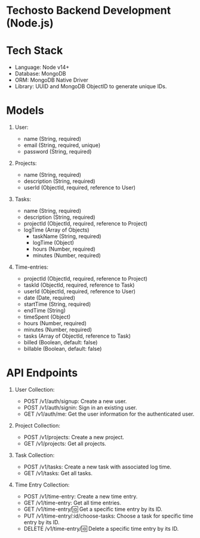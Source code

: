 # Techosto Backend Development (Node.js)

# Tech Stack
- Language: Node v14+
- Database: MongoDB
- ORM: MongoDB Native Driver
- Library: UUID and MongoDB ObjectID to generate unique IDs.

# Models

1. User:
    - name (String, required)
    - email (String, required, unique)
    - password (String, required)
    
3. Projects:
      - name (String, required)
      - description (String, required)
      - userId (ObjectId, required, reference to User)
      
5. Tasks:
      - name (String, required)
      - description (String, required)
      - projectId (ObjectId, required, reference to Project)
      - logTime (Array of Objects)
        - taskName (String, required)
        - logTime (Object)
        - hours (Number, required)
        - minutes (Number, required)
     
7. Time-entries:
     - projectId (ObjectId, required, reference to Project)
     - taskId (ObjectId, required, reference to Task)
     - userId (ObjectId, required, reference to User)
     - date (Date, required)
     - startTime (String, required)
     - endTime (String)
     - timeSpent (Object)
     - hours (Number, required)
     - minutes (Number, required)
     - tasks (Array of ObjectId, reference to Task)
     - billed (Boolean, default: false)
     - billable (Boolean, default: false)

# API Endpoints

1. User Collection:
    - POST /v1/auth/signup: Create a new user.
    - POST /v1/auth/signin: Sign in an existing user.
    - GET /v1/auth/me: Get the user information for the authenticated user.

2. Project Collection:
    - POST /v1/projects: Create a new project.
    - GET /v1/projects: Get all projects.
    
3. Task Collection:
    - POST /v1/tasks: Create a new task with associated log time.
    - GET /v1/tasks: Get all tasks.
    
4. Time Entry Collection:
    - POST /v1/time-entry: Create a new time entry.
    - GET /v1/time-entry: Get all time entries.
    - GET /v1/time-entry/:id: Get a specific time entry by its ID.
    - PUT /v1/time-entry/:id/choose-tasks: Choose a task for specific time entry by its ID.
    - DELETE /v1/time-entry/:id: Delete a specific time entry by its ID.
